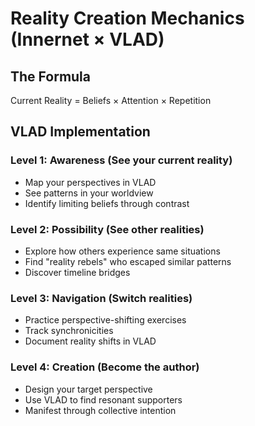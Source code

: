 # Reality Creation Mechanics (Innernet × VLAD)

## The Formula
Current Reality = Beliefs × Attention × Repetition

## VLAD Implementation

### Level 1: Awareness (See your current reality)
- Map your perspectives in VLAD
- See patterns in your worldview
- Identify limiting beliefs through contrast

### Level 2: Possibility (See other realities)
- Explore how others experience same situations
- Find "reality rebels" who escaped similar patterns
- Discover timeline bridges

### Level 3: Navigation (Switch realities)
- Practice perspective-shifting exercises
- Track synchronicities
- Document reality shifts in VLAD

### Level 4: Creation (Become the author)
- Design your target perspective
- Use VLAD to find resonant supporters
- Manifest through collective intention
